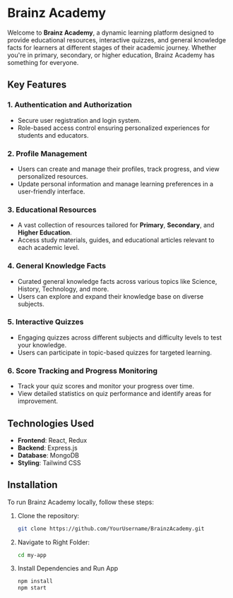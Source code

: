 # Brainz Academy

Welcome to **Brainz Academy**, a dynamic learning platform designed to provide educational resources, interactive quizzes, and general knowledge facts for learners at different stages of their academic journey. Whether you're in primary, secondary, or higher education, Brainz Academy has something for everyone.

## Key Features

### 1. Authentication and Authorization
- Secure user registration and login system.
- Role-based access control ensuring personalized experiences for students and educators.

### 2. Profile Management
- Users can create and manage their profiles, track progress, and view personalized resources.
- Update personal information and manage learning preferences in a user-friendly interface.

### 3. Educational Resources
- A vast collection of resources tailored for **Primary**, **Secondary**, and **Higher Education**.
- Access study materials, guides, and educational articles relevant to each academic level.

### 4. General Knowledge Facts
- Curated general knowledge facts across various topics like Science, History, Technology, and more.
- Users can explore and expand their knowledge base on diverse subjects.

### 5. Interactive Quizzes
- Engaging quizzes across different subjects and difficulty levels to test your knowledge.
- Users can participate in topic-based quizzes for targeted learning.

### 6. Score Tracking and Progress Monitoring
- Track your quiz scores and monitor your progress over time.
- View detailed statistics on quiz performance and identify areas for improvement.

## Technologies Used

- **Frontend**: React, Redux
- **Backend**: Express.js
- **Database**: MongoDB
- **Styling**: Tailwind CSS

## Installation

To run Brainz Academy locally, follow these steps:

1. Clone the repository:

   ```bash
   git clone https://github.com/YourUsername/BrainzAcademy.git
2. Navigate to Right Folder:

   ```bash
   cd my-app
3. Install Dependencies and Run App
   ```bash
   npm install
   npm start
   

